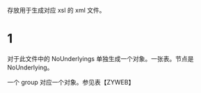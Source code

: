 存放用于生成对应 xsl 的 xml 文件。


# 1

对于此文件中的 NoUnderlyings 单独生成一个对象。一张表。节点是 NoUnderlying。

一个 group 对应一个对象。参见表【ZYWEB】



